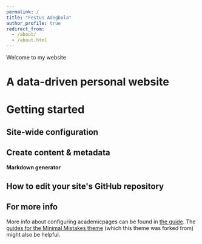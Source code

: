 ```yaml
---
permalink: /
title: "Festus Adegbola"
author_profile: true
redirect_from: 
  - /about/
  - /about.html
---
```


Welcome to my website

A data-driven personal website
======


Getting started
======


Site-wide configuration
------


Create content & metadata
------


**Markdown generator**



How to edit your site's GitHub repository
------




For more info
------
More info about configuring academicpages can be found in [the guide](https://academicpages.github.io/markdown/). The [guides for the Minimal Mistakes theme](https://mmistakes.github.io/minimal-mistakes/docs/configuration/) (which this theme was forked from) might also be helpful.
